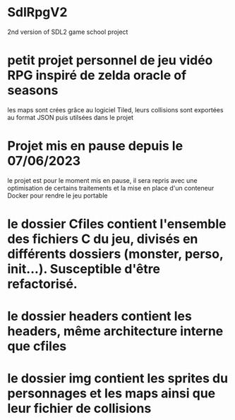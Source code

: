 # SdlRpgV2
2nd version of SDL2 game school project 

# petit projet personnel de jeu vidéo RPG inspiré de zelda oracle of seasons 
les maps sont crées grâce au logiciel Tiled, leurs collisions sont exportées au format JSON puis utilsées dans le projet


# Projet mis en pause depuis le 07/06/2023 
le projet est pour le moment mis en pause, il sera repris avec une optimisation de certains traitements et la mise en place d'un conteneur Docker pour rendre le jeu portable 

# le dossier Cfiles contient l'ensemble des fichiers C du jeu, divisés en différents dossiers (monster, perso, init...). Susceptible d'être refactorisé.
# le dossier headers contient les headers, même architecture interne que cfiles
# le dossier img contient les sprites du personnages et les maps ainsi que leur fichier de collisions


